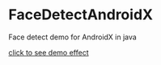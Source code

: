 # FaceDetectAndroidX
Face detect demo for AndroidX in java

[click to see demo effect](https://www.bilibili.com/video/BV1NK411w7Yw/)
